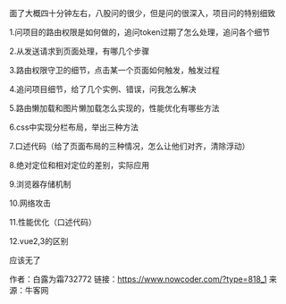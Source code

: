 面了大概四十分钟左右，八股问的很少，但是问的很深入，项目问的特别细致

1.问项目的路由权限是如何做的，追问token过期了怎么处理，追问各个细节

2.从发送请求到页面处理，有哪几个步骤

3.路由权限守卫的细节，点击某一个页面如何触发，触发过程

4.追问项目细节，给了几个实例、错误，问我怎么解决

5.路由懒加载和图片懒加载怎么实现的，性能优化有哪些方法

6.css中实现分栏布局，举出三种方法

7.口述代码（给了页面布局的三种情况，怎么让他们对齐，清除浮动）

8.绝对定位和相对定位的差别，实际应用

9.浏览器存储机制

10.网络攻击

11.性能优化（口述代码）

12.vue2,3的区别





应该无了



作者：白露为霜732772
链接：https://www.nowcoder.com/?type=818_1
来源：牛客网